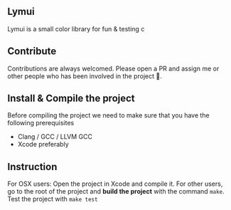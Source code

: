 ##  Lymui

Lymui is a small color library for fun & testing c

## Contribute

Contributions are always welcomed. Please open a PR and assign me or other people who has been involved in the project 🐼.

## Install & Compile the project

Before compiling the project we need to make sure that you have the following prerequisites

- Clang / GCC / LLVM GCC
- Xcode preferably

## Instruction

For OSX users: Open the project in Xcode and compile it.
For other users, go to the root of the project and **build the project** with the command ```make```. Test the project with ```make test```